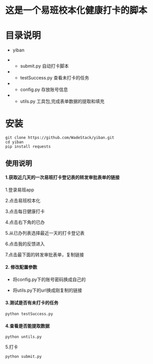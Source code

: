 # 这是一个易班校本化健康打卡的脚本

# 目录说明

- yiban

- - submit.py 自动打卡脚本

- - testSuccess.py 查看未打卡的任务

- - config.py 存放账号信息

- - utils.py 工具包,完成表单数据的提取和填充


# 安装
```shell script
git clone https://github.com/WadeStack/yiban.git
cd yiban
pip install requests
```

## 使用说明

#### 1.获取近几天的一次易班打卡登记表的转发审批表单的链接

1.登录易班app

2.点击易班校本化

3.点击每日健康打卡

4.点击右下角的已办

5.从已办列表选择最近一天的打卡登记表

6.点击我的反馈进入

7.点击最下面的转发审批表单，复制链接

#### 2. 修改配置参数

- 将config.py下的账号密码换成自己的

- 将utils.py下的url换成刚复制的链接
   
#### 3.测试是否有未打卡的任务
```shell script
python testSuccess.py
```
#### 4.查看是否能提取数据
```shell script
python untils.py
```

5.打卡
```shell script
python submit.py
```




 
